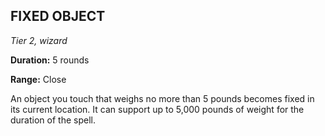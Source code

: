 ## FIXED OBJECT

_Tier 2, wizard_

**Duration:** 5 rounds

**Range:** Close

An object you touch that weighs no more than 5 pounds becomes fixed in its current location. It can support up to 5,000 pounds of weight for the duration of the spell.

